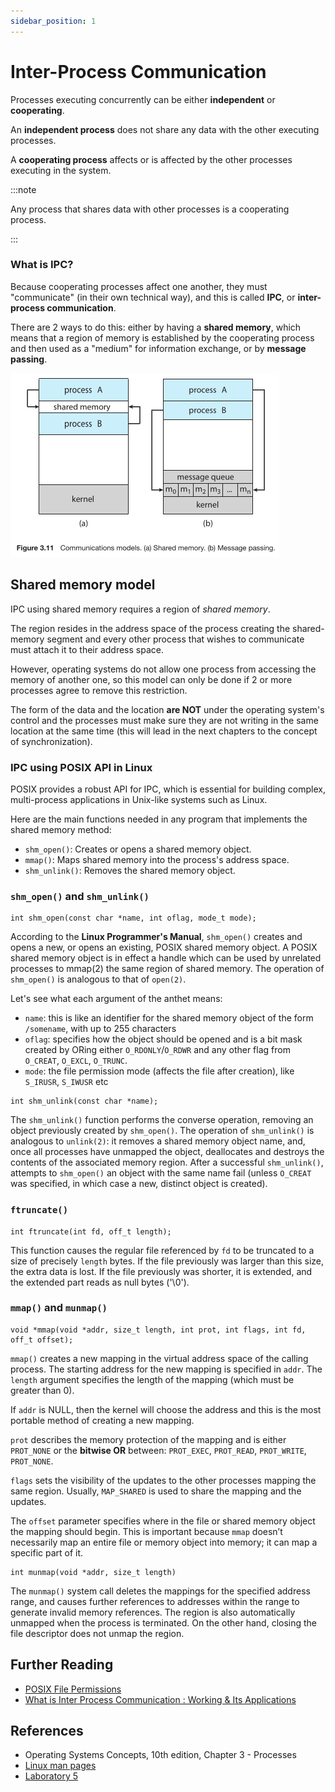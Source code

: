 ```yaml
---
sidebar_position: 1
---
```


# Inter-Process Communication

Processes executing concurrently can be either **independent** or **cooperating**.

An **independent process** does not share any data with the other executing processes.

A **cooperating process** affects or is affected by the other processes executing in the system.

:::note

Any process that shares data with other processes is a cooperating process.

:::

### What is IPC?

Because cooperating processes affect one another, they must "communicate" (in their own technical way), and this is called **IPC**, or **inter-process communication**.

There are 2 ways to do this: either by having a **shared memory**, which means that a region of memory is established by the cooperating process and then used as a "medium" for information exchange, or by **message passing**.

![ipc_models](media/ipc_models.png)

## Shared memory model

IPC using shared memory requires a region of _shared memory_.

The region resides in the address space of the process creating the shared-memory segment and every other process that wishes to communicate must attach it to their address space.

However, operating systems do not allow one process from accessing the memory of another one, so this model can only be done if 2 or more processes agree to remove this restriction.

The form of the data and the location **are NOT** under the operating system's control and the processes must make sure they are not writing in the same location at the same time (this will lead in the next chapters to the concept of synchronization).

### IPC using POSIX API in Linux

POSIX provides a robust API for IPC, which is essential for building complex, multi-process applications in Unix-like systems such as Linux.

Here are the main functions needed in any program that implements the shared memory method:

- `shm_open()`: Creates or opens a shared memory object.
- `mmap()`: Maps shared memory into the process's address space.
- `shm_unlink()`: Removes the shared memory object.

### `shm_open()` and `shm_unlink()`

```
int shm_open(const char *name, int oflag, mode_t mode);
```

According to the **Linux Programmer's Manual**, `shm_open()` creates and opens a new, or opens an existing, POSIX shared memory object. A POSIX shared memory object is in effect a handle which can be used by unrelated processes to mmap(2) the same region of shared memory. The operation of `shm_open()` is analogous to that of `open(2)`.

Let's see what each argument of the anthet means:

- `name`: this is like an identifier for the shared memory object of the form `/somename`, with up to 255 characters
- `oflag`: specifies how the object should be opened and is a bit mask created by ORing either `O_RDONLY`/`O_RDWR` and any other flag from `O_CREAT`, `O_EXCL`, `O_TRUNC`.
- `mode`: the file permission mode (affects the file after creation), like `S_IRUSR`, `S_IWUSR` etc

```
int shm_unlink(const char *name);
```

The `shm_unlink()` function performs the converse operation, removing an object previously created by `shm_open()`.
The operation of `shm_unlink()` is analogous to `unlink(2)`: it removes a shared memory object name, and, once all processes have unmapped the object, deallocates and destroys the contents of the associated memory region. After a successful `shm_unlink()`, attempts to `shm_open()` an object with the same name fail (unless `O_CREAT` was specified, in which case a new, distinct object is created).

### `ftruncate()`

```
int ftruncate(int fd, off_t length);
```

This function causes the regular file referenced by `fd` to be truncated to a size of precisely `length` bytes.
If the file previously was larger than this size, the extra data is lost. If the file previously was shorter, it is extended, and the extended part reads as null bytes ('\0').

### `mmap()` and `munmap()`

```
void *mmap(void *addr, size_t length, int prot, int flags, int fd, off_t offset);
```

`mmap()` creates a new mapping in the virtual address space of the calling process. The starting address for the new mapping is specified in `addr`. The `length` argument specifies the length of the mapping (which must be greater than 0).

If `addr` is NULL, then the kernel will choose the address and this is the most portable method of creating a new mapping.

`prot` describes the memory protection of the mapping and is either `PROT_NONE` or the **bitwise OR** between: `PROT_EXEC`, `PROT_READ`, `PROT_WRITE`, `PROT_NONE`.

`flags` sets the visibility of the updates to the other processes mapping the same region. Usually, `MAP_SHARED` is used to share the mapping and the updates.

The `offset` parameter specifies where in the file or shared memory object the mapping should begin. This is important because `mmap` doesn’t necessarily map an entire file or memory object into memory; it can map a specific part of it.

```
int munmap(void *addr, size_t length)
```

The `munmap()` system call deletes the mappings for the specified address range, and causes further references to addresses within the range to generate invalid memory references. The region is also automatically unmapped when the process is terminated. On the other hand, closing the file descriptor does not unmap the region.

## Further Reading

- [POSIX File Permissions](https://learn.leighcotnoir.com/wp-content/uploads/2016/08/POSIX-file-permissions.pdf)
- [What is Inter Process Communication : Working & Its Applications](https://www.elprocus.com/inter-process-communication/)

## References

- Operating Systems Concepts, 10th edition, Chapter 3 - Processes
- [Linux man pages](https://man7.org/linux/man-pages/index.html)
- [Laboratory 5](https://cs.unibuc.ro/~pirofti/so/so-lab-5.pdf)
